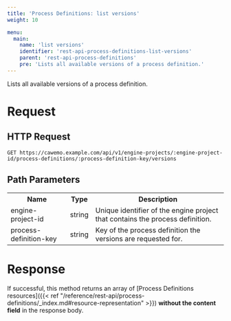 ```yaml
---
title: 'Process Definitions: list versions'
weight: 10

menu:
  main:
    name: 'list versions'
    identifier: 'rest-api-process-definitions-list-versions'
    parent: 'rest-api-process-definitions'
    pre: 'Lists all available versions of a process definition.'
---
```


Lists all available versions of a process definition.

# Request

## HTTP Request

```
GET https://cawemo.example.com/api/v1/engine-projects/:engine-project-id/process-definitions/:process-definition-key/versions
```

## Path Parameters

<table class="table table-striped">
  <tr>
    <th>Name</th>
    <th>Type</th>
    <th>Description</th>
  </tr>
  <tr>
    <td>engine-project-id</td>
    <td>string</td>
    <td>Unique identifier of the engine project that contains the process definition.</td>
  </tr>
  <tr>
    <td>process-definition-key</td>
    <td>string</td>
    <td>Key of the process definition the versions are requested for.</td>
  </tr>
</table>

# Response

If successful, this method returns an array of [Process Definitions resources]({{< ref "/reference/rest-api/process-definitions/_index.md#resource-representation" >}}) **without the content field** in the response body.
